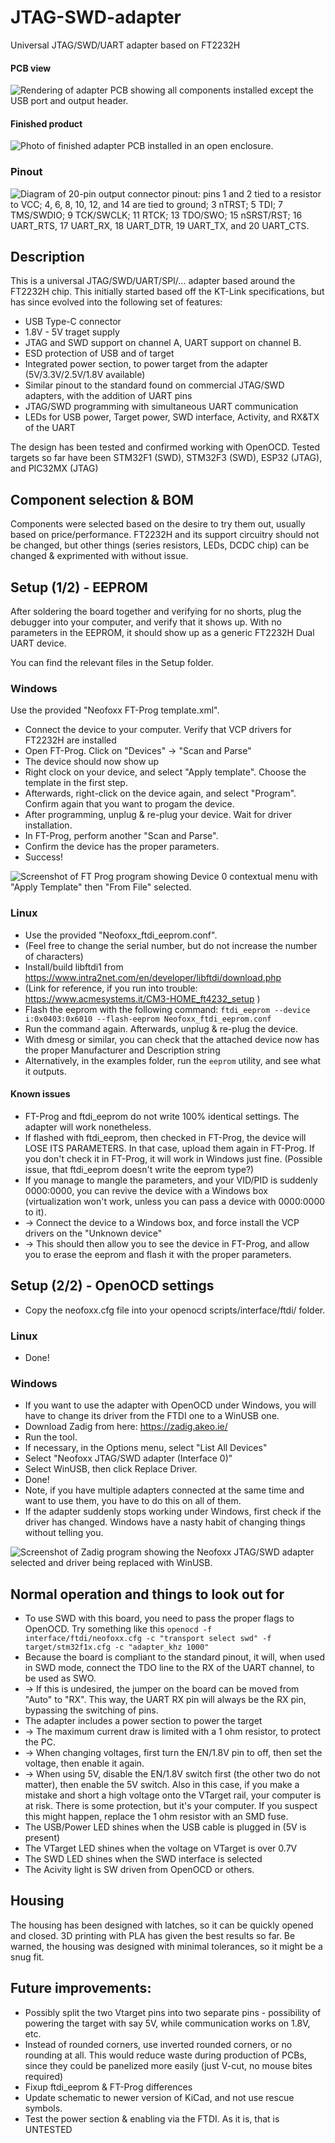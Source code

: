 # JTAG-SWD-adapter
Universal JTAG/SWD/UART adapter based on FT2232H

#### PCB view
![Rendering of adapter PCB showing all components installed except the USB port and output header.](Pictures/Board_view.png "PCB view")

#### Finished product
![Photo of finished adapter PCB installed in an open enclosure.](Pictures/Board_finished.jpg "Finished view")

### Pinout
![Diagram of 20-pin output connector pinout: pins 1 and 2 tied to a resistor to VCC; 4, 6, 8, 10, 12, and 14 are tied to ground; 3 nTRST; 5 TDI; 7 TMS/SWDIO; 9 TCK/SWCLK; 11 RTCK; 13 TDO/SWO; 15 nSRST/RST; 16 UART_RTS, 17 UART_RX, 18 UART_DTR, 19 UART_TX, and 20 UART_CTS.](Pictures/Pinout.png "Pinout")


## Description
This is a universal JTAG/SWD/UART/SPI/... adapter based around the FT2232H chip.
This initially started based off the KT-Link specifications, but has since evolved into the following set of features:

- USB Type-C connector
- 1.8V - 5V traget supply
- JTAG and SWD support on channel A, UART support on channel B.
- ESD protection of USB and of target
- Integrated power section, to power target from the adapter (5V/3.3V/2.5V/1.8V available)
- Similar pinout to the standard found on commercial JTAG/SWD adapters, with the addition of UART pins
- JTAG/SWD programming with simultaneous UART communication
- LEDs for USB power, Target power, SWD interface, Activity, and RX&TX of the UART


The design has been tested and confirmed working with OpenOCD.
Tested targets so far have been STM32F1 (SWD), STM32F3 (SWD), ESP32 (JTAG), and PIC32MX (JTAG)

## Component selection & BOM

Components were selected based on the desire to try them out, usually based on price/performance. FT2232H and its support circuitry should not be changed, but other things (series resistors, LEDs, DCDC chip) can be changed & exprimented with without issue.


## Setup (1/2) - EEPROM

After soldering the board together and verifying for no shorts, plug the debugger into your computer, and verify that it shows up. With no parameters in the EEPROM, it should show up as a generic FT2232H Dual UART device.

You can find the relevant files in the Setup folder.

### Windows

Use the provided "Neofoxx FT-Prog template.xml".
- Connect the device to your computer. Verify that VCP drivers for FT2232H are installed
- Open FT-Prog. Click on "Devices" -> "Scan and Parse"
- The device should now show up
- Right clock on your device, and select "Apply template". Choose the template in the first step.
- Afterwards, right-click on the device again, and select "Program". Confirm again that you want to progam the device.
- After programming, unplug & re-plug your device. Wait for driver installation.
- In FT-Prog, perform another "Scan and Parse".
- Confirm the device has the proper parameters.
- Success!

![Screenshot of FT Prog program showing Device 0 contextual menu with "Apply Template" then "From File" selected.](Pictures/FT-Prog.png "FT-Prog")

### Linux

- Use the provided "Neofoxx_ftdi_eeprom.conf". 
- (Feel free to change the serial number, but do not increase the number of characters)
- Install/build libftdi1 from https://www.intra2net.com/en/developer/libftdi/download.php
- (Link for reference, if you run into trouble: https://www.acmesystems.it/CM3-HOME_ft4232_setup )
- Flash the eeprom with the following command: `ftdi_eeprom --device i:0x0403:0x6010 --flash-eeprom Neofoxx_ftdi_eeprom.conf`
- Run the command again. Afterwards, unplug & re-plug the device.
- With dmesg or similar, you can check that the attached device now has the proper Manufacturer and Description string 
- Alternatively, in the examples folder, run the `eeprom` utility, and see what it outputs.

#### Known issues

- FT-Prog and ftdi_eeprom do not write 100% identical settings. The adapter will work nonetheless.
- If flashed with ftdi_eeprom, then checked in FT-Prog, the device will LOSE ITS PARAMETERS. In that case, upload them again in FT-Prog. If you don't check it in FT-Prog, it will work in Windows just fine. (Possible issue, that ftdi_eeprom doesn't write the eeprom type?)
- If you manage to mangle the parameters, and your VID/PID is suddenly 0000:0000, you can revive the device with a Windows box (virtualization won't work, unless you can pass a device with 0000:0000 to it).
- -> Connect the device to a Windows box, and force install the VCP drivers on the "Unknown device"
- -> This should then allow you to see the device in FT-Prog, and allow you to erase the eeprom and flash it with the proper parameters.


## Setup (2/2) - OpenOCD settings

- Copy the neofoxx.cfg file into your openocd scripts/interface/ftdi/ folder.

### Linux

- Done!

### Windows

- If you want to use the adapter with OpenOCD under Windows, you will have to change its driver from the FTDI one to a WinUSB one.
- Download Zadig from here: https://zadig.akeo.ie/
- Run the tool.
- If necessary, in the Options menu, select "List All Devices"
- Select "Neofoxx JTAG/SWD adapter (Interface 0)"
- Select WinUSB, then click Replace Driver.
- Done!
- Note, if you have multiple adapters connected at the same time and want to use them, you have to do this on all of them.
- If the adapter suddenly stops working under Windows, first check if the driver has changed. Windows have a nasty habit of changing things without telling you.

![Screenshot of Zadig program showing the Neofoxx JTAG/SWD adapter selected and driver being replaced with WinUSB.](Pictures/Zadig.png "Zadig")

## Normal operation and things to look out for

- To use SWD with this board, you need to pass the proper flags to OpenOCD. Try something like this `openocd -f interface/ftdi/neofoxx.cfg -c "transport select swd" -f target/stm32f1x.cfg -c "adapter_khz 1000"`
- Because the board is compliant to the standard pinout, it will, when used in SWD mode, connect the TDO line to the RX of the UART channel, to be used as SWO.
- -> If this is undesired, the jumper on the board can be moved from "Auto" to "RX". This way, the UART RX pin will always be the RX pin, bypassing the switching of pins.
- The adapter includes a power section to power the target
- -> The maximum current draw is limited with a 1 ohm resistor, to protect the PC.
- -> When changing voltages, first turn the EN/1.8V pin to off, then set the voltage, then enable it again.
- -> When using 5V, disable the EN/1.8V switch first (the other two do not matter), then enable the 5V switch. Also in this case, if you make a mistake and short a high voltage onto the VTarget rail, your computer is at risk. There is some protection, but it's your computer. If you suspect this might happen, replace the 1 ohm resistor with an SMD fuse.
- The USB/Power LED shines when the USB cable is plugged in (5V is present)
- The VTarget LED shines when the voltage on VTarget is over 0.7V
- The SWD LED shines when the SWD interface is selected
- The Acivity light is SW driven from OpenOCD or others.

## Housing
The housing has been designed with latches, so it can be quickly opened and closed. 3D printing with PLA has given the best results so far.
Be warned, the housing was designed with minimal tolerances, so it might be a snug fit.

## Future improvements:

- Possibly split the two Vtarget pins into two separate pins - possibility of powering the target with say 5V, while communication works on 1.8V, etc.
- Instead of rounded corners, use inverted rounded corners, or no rounding at all. This would reduce waste during production of PCBs, since they could be panelized more easily (just V-cut, no mouse bites required)
- Fixup ftdi_eeprom & FT-Prog differences
- Update schematic to newer version of KiCad, and not use rescue symbols.
- Test the power section & enabling via the FTDI. As it is, that is UNTESTED
